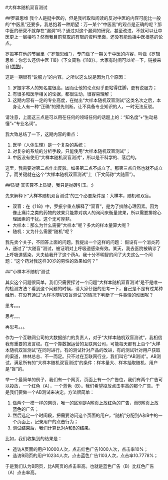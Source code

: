 #大样本随机双盲测试

##罗辑思维
我个人是挺中医的，但是我听取和阅读的反对中医的内容可能比一般的“中医黑”还要多。我总抱着一种期望：万一某个“中医黑”的观点是正确的呢？那中医的研究不就存在“漏洞”吗？通过对这个漏洞的研究，甚至改进，不就可以让中医更上一层楼吗？然而我目前获取的有限的资料里面，还没有能动摇中医根基的论点。

罗振宇在他的节目里（“罗辑思维”），专门做了一期关于中医的内容，叫做《罗辑思维：你怎么还信中医 118》（下文简称《118》）。大家有时间可以听一下，链接来自([优酷](https://v.youku.com/v_show/id_XOTQwMTQ2NTcy.html))。

这是一期很有“说服力”的内容。之所以这么说是因为几个原因：

1. 罗振宇本人的知名度很高，因而让他的论点似乎更站得住脚，更有说服力；
2. 有很多和医学相关的论据，都很生动，很容易理解；
3. 这期内容有一定的专业高度，在抛出“大样本随机双盲测试”这类名次之后，本身让人有一种“正确”的预先判断。让不具备专业知识的人，一时无法反驳。

请注意，上面这三点是可以用在任何的领域任何的话题上的：“知名度”+“生动易懂”+“专业名词”。


我大致总结了一下，这期内容的重点：

1. 医学（人体生理）是一个复杂的系统；
2. 对复杂的系统的分析手段，只能使用“大样本随机双盲测试”；
3. 中医没有使用“大样本随机双盲测试”，所以是不科学的、落后的。

这里，我需要对第二点作出反驳。如果第二点不成立了。那第三点自然也就不成立了。而关键就在这个“大样本随机双盲测试”上（下文简称“大随盲”）。

##质疑
其实算不上质疑，我只是抛砖引玉。:)

先来解释下“大样本随机双盲测试”的三个必要条件是：大样本，随机和双盲。

* 双盲：在《118》中，罗振宇重点解释了“双盲”，是为了排除心理因素。因为像止痛片之类的药物的效果只能靠对病人的询问来衡量效果，所以需要排除心理因素的干扰。这个无可厚非。
* 大样本：那么为什么需要”大样本”呢？多大的样本量算大呢？
* 随机：又为什么需要“随机”呢？

我先卖个关子，不回答上面的问题。我提出一个这样的问题：
假设有一个消炎药A，通过了“大随盲”测试，被证明对上呼吸道感染有效。某天，我去医院被确诊了上呼吸道感染，大夫给我开了这个药A。我十分不明智的问了大夫这么一个问题：“这个药对我这样30岁的男性的效果如何？”




##“小样本不随机”测试

其实这个问题很简单，我们只需要探讨一个问题“大样本随机双盲测试”是不是唯一的检测方法？看到这个问题的时候，请大家仔细的思考一下，自己是不是有过某种经历，在没有通过“大样本随机双盲测试”的情况下判断了一件事情的动因呢？

思考。。。

思考。。。

再思考。。。








作为一个互联网公司的大数据部门的负责人，对于“大样本随机双盲测试”，我相信我有重要的发言权。在一个靠数据运营的互联网公司，可能每天都有上百个“大样本随机双盲测试”在同时进行。有的测试针对产品的改进，有的测试针对用户获取的渠道，林林总总、不一而足。只不过在互联网行业，我们叫它“AB测试”。AB测试，满足所有的“大样本随机双盲测试”的条件：样本量大、样本抽取随机、用户是“盲”的。

举一个最简单的例子，我们有一个网页，页面上有一个广告位，我们有两个广告可以投放，一个红色（A），一个蓝色（B）。我们希望投放点击率高的那个广告。于是我们要做一个AB测试来决定。方法很简单：

1. 做两个一模一样的网页，唯一的区别是A网页上放红色的广告，而B网页上放蓝色的广告；
2. 然后选定一个时间段，把需要访问这个页面的用户，“随机”分配到A和B中的一个页面上，记录用户的点击行为；
3. 测试结束后，我们计算比对A和B的结果。

比如，我们收集到的结果是：

* 造访A页面的用户10000人次，点击红色广告1000人次，点击率10%；
* 造访B网页的用户10234人次，点击蓝色广告1103人次，点击率10.7778%；

于是我们认为B网页，比A网页的点击率高。也就是蓝色广告（B）比红色广告（A）点击率高。



